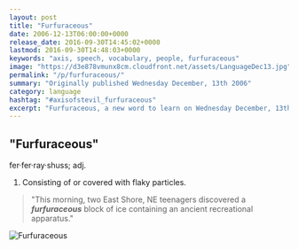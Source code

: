 ```yaml
---
layout: post
title: "Furfuraceous"
date: 2006-12-13T06:00:00+0000
release_date: 2016-09-30T14:45:02+0000
lastmod: 2016-09-30T14:48:03+0000
keywords: "axis, speech, vocabulary, people, furfuraceous"
image: "https://d3e878vmunx8cm.cloudfront.net/assets/LanguageDec13.jpg"
permalink: "/p/furfuraceous/"
summary: "Originally published Wednesday December, 13th 2006"
category: language
hashtag: "#axisofstevil_furfuraceous"
excerpt: "Furfuraceous, a new word to learn on Wednesday December, 13th 2006"
---
```


[id_1]: https://d3e878vmunx8cm.cloudfront.net/assets/LanguageDec13.jpg "Furfuraceous"

## "Furfuraceous" ##

fer·fer·ray·shuss; adj.

1. Consisting of or covered with flaky particles.
 
> "This morning, two East Shore, NE teenagers discovered a ***furfuraceous*** block of ice containing an ancient recreational apparatus."

![Furfuraceous][id_1]

